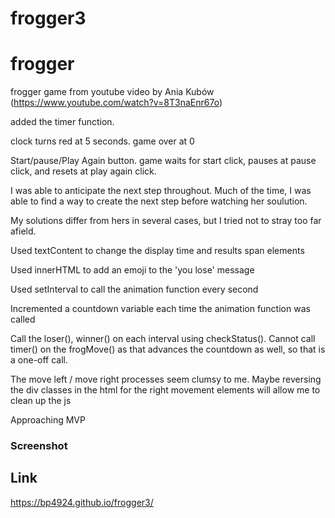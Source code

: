 # frogger3
# frogger
frogger game from youtube video by Ania Kubów (https://www.youtube.com/watch?v=8T3naEnr67o)

added the timer function. 

clock turns red at 5 seconds. game over at 0

Start/pause/Play Again button. game waits for start click, pauses at pause click, and resets at play again click.




I was able to anticipate the next step throughout. Much of the time, I was able to find a way to create the next step before watching her soulution. 

My solutions differ from hers in several cases, but I tried not to stray too far afield.

Used textContent to change the display time and results span elements 

Used innerHTML to add an emoji to the 'you lose' message

Used setInterval to call the animation function every second 

Incremented a countdown variable each time the animation function was called 

Call the loser(), winner() on each interval using checkStatus(). Cannot call timer() on the frogMove() as that advances the countdown as well, so that is a one-off call.


The move left / move right processes seem clumsy to me. Maybe reversing the div classes in the html for the right movement elements will allow me to clean up the js

Approaching MVP

### Screenshot


## Link
https://bp4924.github.io/frogger3/
